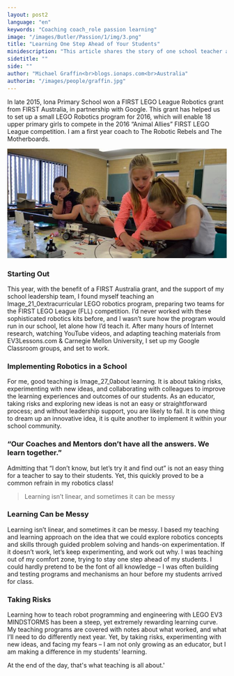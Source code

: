 ```yaml
---
layout: post2
language: "en"
keywords: "Coaching coach_role passion learning"
image: "/images/Butler/Passion/1/img/3.png"
title: "Learning One Step Ahead of Your Students"
minidescription: "This article shares the story of one school teacher and his first time starting FIRST LEGO Leauge."
sidetitle: ""
side: ""
author: "Michael Graffin<br>blogs.ionaps.com<br>Australia"
authorim: "/images/people/graffin.jpg"
---
```


In late 2015, Iona Primary School won a FIRST LEGO League Robotics grant from FIRST Australia, in partnership with Google. This grant has helped us to set up a small LEGO Robotics program for 2016, which will enable 18 upper primary girls to compete in the 2016 “Animal Allies” FIRST LEGO League competition. I am a first year coach to The Robotic Rebels and The Motherboards.

![](/images/coachcorner/iona2.jpg)

### Starting Out

This year, with the benefit of a FIRST Australia grant, and the support of my school leadership team, I found myself teaching an Image_21_0extracurricular LEGO robotics program, preparing two teams for the FIRST LEGO League (FLL) competition. I’d never worked with these sophisticated robotics kits before, and I wasn’t sure how the program would run in our school, let alone how I’d teach it. After many hours of Internet research, watching YouTube videos, and adapting teaching materials from EV3Lessons.com & Carnegie Mellon University, I set up my Google Classroom groups, and set to work.

### Implementing Robotics in a School

For me, good teaching is Image_27_0about learning. It is about taking risks, experimenting with new ideas, and collaborating with colleagues to improve the learning experiences and outcomes of our students. As an educator, taking risks and exploring new ideas is not an easy or straightforward process; and without leadership support, you are likely to fail. It is one thing to dream up an innovative idea, it is quite another to implement it within your school community.

### “Our Coaches and Mentors don’t have all the answers. We learn together.”

Admitting that “I don’t know, but let’s try it and find out” is not an easy thing for a teacher to say to their students.  Yet, this quickly proved to be a common refrain in my robotics class!

> Learning isn’t linear, and sometimes it can be messy

### Learning Can be Messy

Learning isn’t linear, and sometimes it can be messy. I based my teaching and learning approach on the idea that we could explore robotics concepts and skills through guided problem solving and hands-on experimentation. If it doesn’t work, let’s keep experimenting, and work out why. I was teaching out of my comfort zone, trying to stay one step ahead of my students. I could hardly pretend to be the font of all knowledge – I was often building and testing programs and mechanisms an hour before my students arrived for class.  

### Taking Risks

Learning how to teach robot programming and engineering with LEGO EV3 MINDSTORMS has been a steep, yet extremely rewarding learning curve. My teaching programs are covered with notes about what worked, and what I’ll need to do differently next year.  Yet, by taking risks, experimenting with new ideas, and facing my fears – I am not only growing as an educator, but I am making a difference in my students’ learning.

At the end of the day, that's what teaching is all about.'

